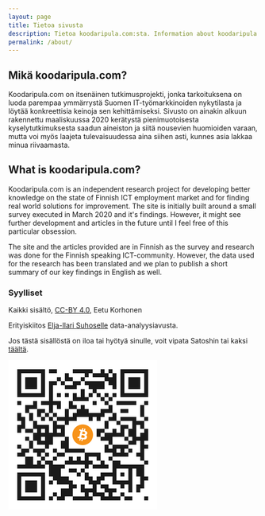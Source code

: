 ```yaml
---
layout: page
title: Tietoa sivusta
description: Tietoa koodaripula.com:sta. Information about koodaripula.com and what is it about.
permalink: /about/
---
```


## Mikä koodaripula.com?

Koodaripula.com on itsenäinen tutkimusprojekti, jonka tarkoituksena on luoda parempaa ymmärrystä Suomen IT-työmarkkinoiden nykytilasta ja löytää konkreettisia keinoja sen kehittämiseksi. Sivusto on ainakin alkuun rakennettu maaliskuussa 2020 kerätystä pienimuotoisesta kyselytutkimuksesta saadun aineiston ja siitä nousevien huomioiden varaan, mutta voi myös laajeta tulevaisuudessa aina siihen asti, kunnes asia lakkaa minua riivaamasta.


## What is koodaripula.com?

Koodaripula.com is an independent research project for developing better knowledge on the state of Finnish ICT employment market and for finding real world solutions for improvement. The site is initially built around a small survey executed in March 2020 and it's findings. However, it might see further development and articles in the future until I feel free of this particular obsession.

The site and the articles provided are in Finnish as the survey and research was done for the Finnish speaking ICT-community. However, the data used for the research has been translated and we plan to publish a short summary of our key findings in English as well.


### Syylliset

Kaikki sisältö, [CC-BY 4.0](https://creativecommons.org/licenses/by/4.0/), Eetu Korhonen

Erityiskiitos [Elja-Ilari Suhoselle](https://www.linkedin.com/in/eljasuhonen/) data-analyysiavusta.

Jos tästä sisällöstä on iloa tai hyötyä sinulle, voit vipata Satoshin tai kaksi [täältä](bitcoin:1JNntiCWktjNxdTit7KPBgKkEd1Sof8cJF).

![bitcoin:1JNntiCWktjNxdTit7KPBgKkEd1Sof8cJF](/assets/bitcoin-qr.png "bitcoin:1JNntiCWktjNxdTit7KPBgKkEd1Sof8cJF")

